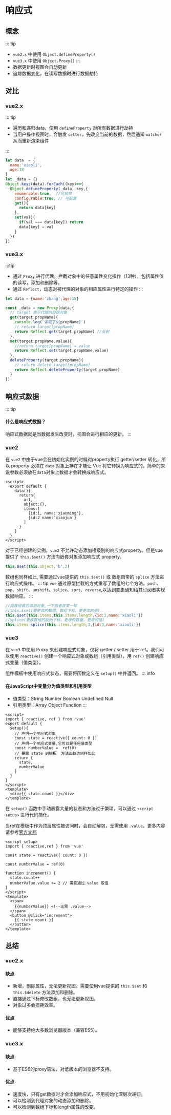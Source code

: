 # 响应式

## 概念

::: tip
  * `vue2.x` 中使用 `Object.defineProperty()`
  * `vue3.x` 中使用 `Object.Proxy()`
:::
  * 数据更新时视图会自动更新
  * 追踪数据变化，在读写数据时进行数据劫持

## 对比
  ### vue2.x
::: tip
  * 遍历和递归data，使用 `defineProperty` 对所有数据进行劫持
  * 当用户操作视图时，会触发 `setter`，先改变当前的数据，然后通知 `watcher` 从而重新渲染组件
 
:::
  ``` js
  let data  = {
    name:'xiaoli',
    age:18
  }
  let _data = {}
  Object.keys(data).forEach((key)=>{
    Object.defineProperty(_data, key,{
      enumerable:true,  //可枚举
      configurable:true, // 可配置
      get(){
        return data[key]
      },
      set(val){
        if(val === data[key]) return
        data[key] = val
      }
    })
  })
  ```

  ### vue3.x
  :::tip
  * 通过 `Proxy` 进行代理，拦截对象中的任意属性变化操作（13种），包括属性值的读写，添加和删除等。
  * 通过 `Reflect`，动态对被代理的对象的相应属性进行特定的操作
  :::

  ``` js
  let data = {name:'zhang',age:18}

  const _data = new Proxy(data,{
    // target 表示代理的目标对象
    get(target,propName){
      console.log(`读取了${propName}`)
      // return target[propName]
      return Reflect.get(target,propName) //反射
    },
    set(target,propName,value){
      //return target[propName] = value
      return Reflect.set(target,propName,value)
    },
    deleteProperty(target,propName){
      // return delete target[propName]
      return Reflect.deleteProperty(target,propName)
    }
  })
  ```
## 响应式数据
  ::: tip
  #### 什么是响应式数据？
  响应式数据就是当数据发生改变时，视图会进行相应的更新。
  :::

  ### vue2
  在 `vue2` 中由于vue会在初始化实例的时候对property执行 getter/setter 转化，所以 property 必须在 `data` 对象上存在才能让 Vue 将它转换为响应式的。简单的来说参数必须放在`data`对象上数据才会转换成响应式。
  ```vue 
  <script>
    export default {
      data(){
        return{
          a:1,
          object:{},
          items:[
            {id:1, name:'xiaoming'},
            {id:2 name:'xiaojun'}
          ]
        }
      }
    }
  </script>
  ```
  对于已经创建的实例，`vue2` 不允许动态添加根级别的响应式property。但是vue提供了 `this.$set()` 方法向嵌套对象添加响应式 property。
  ```js
  this.$set(this.object,'b',2)
  ``` 
  数组也同样如此, 需要通过vue提供的 `this.$set()` 或 数组自带的 `splice` 方法进行响应式操作。
  ::: tip 
  `vue` 通过原型拦截的方式重写了数组的七个方法。`push`、`pop`、`shift`、`unshift`、`splice`、`sort`、`reverse`,以达到变更通知给其订阅者实现数据响应。
  :::
  ``` js 
  //向数组最后添加对象,一下两者效果一样
  //this.$set(要更改的数组，数组下标，要更改的值)
  this.$set(this.items,this.items.length,{id:3,name:'xiaoli'}) 
  //splice(更改数组的起始下标，更改的数量，更改的值)
  this.items.splice(this.items.length,1,{id:3,name:'xiaoli'})
  ```

  ### vue3
  在 `vue3` 中使用 Proxy 来创建响应式对象，仅将 getter / setter 用于 ref。我们可以使用 `reactive()` 创建一个响应式对象或数组（引用类型），用 `ref()` 创建响应式变量（值类型）。

  组件模板中使用响应式状态，需要将函数定义在 `setup()` 中并返回。
  ::: info
  #### 在JavaScript中变量分为值类型和引用类型
  * 值类型：String Number Boolean Undefined Null
  * 引用类型：Array Object Function
  :::
  ```vue 
  <script>
  import { reactive, ref } from 'vue'
  export default {
    setup(){
      // 声明一个响应式对象
      const state = reactive({ count: 0 })
      // 声明一个响应式变量,它可以是任何值类型
      const numberValue =  ref(0)
      // 暴露 state 到模板  方法函数也同样如此
      return {
        state,
        numberValue
      }
    }
  }
  </script>
  <template>
    <div>{{ state.count }}</div>
  </template>
  ```
  
  在 `setup()` 函数中手动暴露大量的状态和方法过于繁琐，可以通过 `<script setup>` 进行代码简化。

  当ref在模板中作为顶层属性被访问时，会自动解包，无需使用 `.value`。更多内容请参考[官方文档](https://cn.vuejs.org/guide/essentials/reactivity-fundamentals.html)
  ```vue 
  <script setup>
  import { reactive,ref } from 'vue'

  const state = reactive({ count: 0 })

  const numberValue = ref(0)

  function increment() {
    state.count++
    numberValue.value += 2 // 需要通过.value 取值
  }
  </script>
  <template>
    <span>
      {{numberValue}} <!--无需 .value-->
    </span>
    <button @click="increment">
      {{ state.count }}
    </button>
  </template>
  ```
  
## 总结
  ### vue2.x
  #### 缺点
  * 新增，删除属性，无法更新视图。需要使用vue提供的 `this.$set` 和 `this.$delete` 方法添加和删除。
  * 直接通过下标修改数组，也无法更新视图。
  * 对象过多会损耗效率。
  #### 优点
  * 能够支持绝大多数浏览器版本（兼容ES5）。

  ### vue3.x
  #### 缺点
  * 基于ES6的proxy语法，对低版本的浏览器不支持。
  #### 优点
  * 速度快，只有get数据时才会添加响应式，不用初始化深层次递归。
  * 可以检测到代理对象的动态添加和删除。
  * 可以检测到数组下标和length属性的改变。
  

